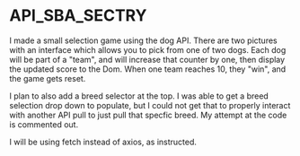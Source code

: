# API_SBA_SECTRY


I made a small selection game using the dog API.  There are two pictures with an interface which allows you to pick from one of two dogs.  Each dog will be part of a "team", and will increase that counter by one, then display the updated score to the Dom.  When one team reaches 10, they "win", and the game gets reset.

I plan to also add a breed selector at the top. I was able to get a breed selection drop down to populate, but I could not get that to properly interact with another API pull to just pull that specfic breed. My attempt at the code is commented out.

I will be using fetch instead of axios, as instructed.